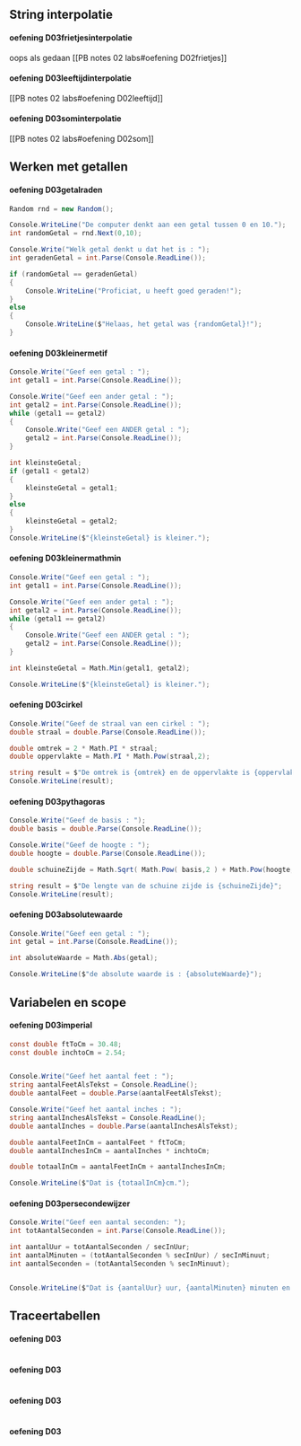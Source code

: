 ## String interpolatie

#### oefening D03frietjesinterpolatie
oops als gedaan
[[PB notes 02 labs#oefening D02frietjes]]

#### oefening D03leeftijdinterpolatie
[[PB notes 02 labs#oefening D02leeftijd]]
#### oefening D03sominterpolatie
[[PB notes 02 labs#oefening D02som]]

## Werken met getallen
#### oefening D03getalraden
```C# title:D03getalraden
Random rnd = new Random();

Console.WriteLine("De computer denkt aan een getal tussen 0 en 10.");
int randomGetal = rnd.Next(0,10);

Console.Write("Welk getal denkt u dat het is : ");
int geradenGetal = int.Parse(Console.ReadLine());

if (randomGetal == geradenGetal)
{
	Console.WriteLine("Proficiat, u heeft goed geraden!");
}
else
{
	Console.WriteLine($"Helaas, het getal was {randomGetal}!");
}
```
#### oefening D03kleinermetif
```c# title:D03kleinermetif
Console.Write("Geef een getal : ");
int getal1 = int.Parse(Console.ReadLine());

Console.Write("Geef een ander getal : ");
int getal2 = int.Parse(Console.ReadLine());
while (getal1 == getal2)
{
	Console.Write("Geef een ANDER getal : ");
	getal2 = int.Parse(Console.ReadLine());
}

int kleinsteGetal;
if (getal1 < getal2)
{
	kleinsteGetal = getal1;
}
else
{
	kleinsteGetal = getal2;
}
Console.WriteLine($"{kleinsteGetal} is kleiner.");
```
#### oefening D03kleinermathmin
```C# title:D03kleinermathmin
Console.Write("Geef een getal : ");
int getal1 = int.Parse(Console.ReadLine());

Console.Write("Geef een ander getal : ");
int getal2 = int.Parse(Console.ReadLine());
while (getal1 == getal2)
{
	Console.Write("Geef een ANDER getal : ");
	getal2 = int.Parse(Console.ReadLine());
}

int kleinsteGetal = Math.Min(getal1, getal2);

Console.WriteLine($"{kleinsteGetal} is kleiner.");
```
#### oefening D03cirkel
```C# title:D03cirkel
Console.Write("Geef de straal van een cirkel : ");
double straal = double.Parse(Console.ReadLine());

double omtrek = 2 * Math.PI * straal;
double oppervlakte = Math.PI * Math.Pow(straal,2);

string result = $"De omtrek is {omtrek} en de oppervlakte is {oppervlakte}.";
Console.WriteLine(result);
```
#### oefening D03pythagoras
```C# title:D03pythagoras
Console.Write("Geef de basis : ");
double basis = double.Parse(Console.ReadLine());

Console.Write("Geef de hoogte : ");
double hoogte = double.Parse(Console.ReadLine());

double schuineZijde = Math.Sqrt( Math.Pow( basis,2 ) + Math.Pow(hoogte,2) );

string result = $"De lengte van de schuine zijde is {schuineZijde}";
Console.WriteLine(result);
```
#### oefening D03absolutewaarde
```C# title:D03absolutewaarde
Console.Write("Geef een getal : ");
int getal = int.Parse(Console.ReadLine());

int absoluteWaarde = Math.Abs(getal);

Console.WriteLine($"de absolute waarde is : {absoluteWaarde}");
```

## Variabelen en scope
#### oefening D03imperial
```C# title:D03imperial
const double ftToCm = 30.48;
const double inchtoCm = 2.54;


Console.Write("Geef het aantal feet : ");
string aantalFeetAlsTekst = Console.ReadLine();
double aantalFeet = double.Parse(aantalFeetAlsTekst);

Console.Write("Geef het aantal inches : ");
string aantalInchesAlsTekst = Console.ReadLine();
double aantalInches = double.Parse(aantalInchesAlsTekst);

double aantalFeetInCm = aantalFeet * ftToCm;
double aantalInchesInCm = aantalInches * inchtoCm;

double totaalInCm = aantalFeetInCm + aantalInchesInCm;

Console.WriteLine($"Dat is {totaalInCm}cm.");
```
#### oefening D03persecondewijzer
```C# title:D03persecondewijzer
Console.Write("Geef een aantal seconden: ");
int totAantalSeconden = int.Parse(Console.ReadLine());

int aantalUur = totAantalSeconden / secInUur;
int aantalMinuten = (totAantalSeconden % secInUur) / secInMinuut;
int aantalSeconden = (totAantalSeconden % secInMinuut);


Console.WriteLine($"Dat is {aantalUur} uur, {aantalMinuten} minuten en {aantalSeconden} seconden.");
```

## Traceertabellen
#### oefening D03
```C# title:

```
#### oefening D03
```C# title:

```
#### oefening D03
```C# title:

```
#### oefening D03
```C# title:

```
